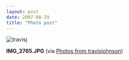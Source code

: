 ```yaml
---
layout: post
date: 2007-08-29
title: "Photo post"
---
```

![travisj](/images/ea69449330c81524827e3c2504e1e9e8b1c7d45e57d3d6d3118a3d4cdadb2b11.jpg)

<b>IMG_2765.JPG</b> (via <a href="http://www.flickr.com/photos/travisjohnson/1264155602/">Photos from travisjohnson</a>)